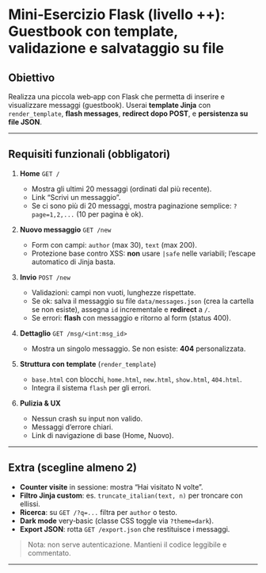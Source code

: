 # Mini‑Esercizio Flask (livello ++): Guestbook con template, validazione e salvataggio su file

## Obiettivo

Realizza una piccola web‑app con Flask che permetta di inserire e visualizzare messaggi (guestbook). Userai **template Jinja** con `render_template`, **flash messages**, **redirect dopo POST**, e **persistenza su file JSON**.

---

## Requisiti funzionali (obbligatori)

1. **Home** `GET /`

    - Mostra gli ultimi 20 messaggi (ordinati dal più recente).
    - Link “Scrivi un messaggio”.
    - Se ci sono più di 20 messaggi, mostra paginazione semplice: `?page=1,2,...` (10 per pagina è ok).

2. **Nuovo messaggio** `GET /new`

    - Form con campi: `author` (max 30), `text` (max 200).
    - Protezione base contro XSS: **non** usare `|safe` nelle variabili; l’escape automatico di Jinja basta.

3. **Invio** `POST /new`

    - Validazioni: campi non vuoti, lunghezze rispettate.
    - Se ok: salva il messaggio su file `data/messages.json` (crea la cartella se non esiste), assegna `id` incrementale e **redirect** a `/`.
    - Se errori: **flash** con messaggio e ritorno al form (status 400).

4. **Dettaglio** `GET /msg/<int:msg_id>`

    - Mostra un singolo messaggio. Se non esiste: **404** personalizzata.

5. **Struttura con template** (`render_template`)

    - `base.html` con blocchi, `home.html`, `new.html`, `show.html`, `404.html`.
    - Integra il sistema `flash` per gli errori.

6. **Pulizia & UX**
    - Nessun crash su input non valido.
    - Messaggi d’errore chiari.
    - Link di navigazione di base (Home, Nuovo).

---

## Extra (scegline almeno 2)

-   **Counter visite** in sessione: mostra “Hai visitato N volte”.
-   **Filtro Jinja custom**: es. `truncate_italian(text, n)` per troncare con ellissi.
-   **Ricerca**: su `GET /?q=...` filtra per `author` o testo.
-   **Dark mode** very‑basic (classe CSS toggle via `?theme=dark`).
-   **Export JSON**: rotta `GET /export.json` che restituisce i messaggi.

> Nota: non serve autenticazione. Mantieni il codice leggibile e commentato.

---
